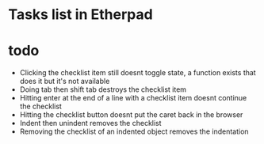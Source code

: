 Tasks list in Etherpad
======================


todo
====
* Clicking the checklist item still doesnt toggle state, a function exists that does it but it's not available
* Doing tab then shift tab destroys the checklist item
* Hitting enter at the end of a line with a checklist item doesnt continue the checklist
* Hitting the checklist button doesnt put the caret back in the browser
* Indent then unindent removes the checklist
* Removing the checklist of an indented object removes the indentation
